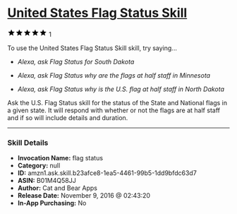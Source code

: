 # [United States Flag Status Skill](http://alexa.amazon.com/#skills/amzn1.ask.skill.b23afce8-1ea5-4461-99b5-1dd9bfdc63d7)
![5 stars](../../images/ic_star_black_18dp_1x.png)![5 stars](../../images/ic_star_black_18dp_1x.png)![5 stars](../../images/ic_star_black_18dp_1x.png)![5 stars](../../images/ic_star_black_18dp_1x.png)![5 stars](../../images/ic_star_black_18dp_1x.png) 1

To use the United States Flag Status Skill skill, try saying...

* *Alexa, ask Flag Status for South Dakota*

* *Alexa, ask Flag Status why are the flags at half staff in Minnesota*

* *Alexa, ask Flag Status why is the U.S. flag at half staff in North Dakota*

Ask the U.S. Flag Status skill for the status of the State and National flags in a given state.  It will respond with whether or not the flags are at half staff and if so will include details and duration.

***

### Skill Details

* **Invocation Name:** flag status
* **Category:** null
* **ID:** amzn1.ask.skill.b23afce8-1ea5-4461-99b5-1dd9bfdc63d7
* **ASIN:** B01M4Q58JJ
* **Author:** Cat and Bear Apps
* **Release Date:** November 9, 2016 @ 02:43:20
* **In-App Purchasing:** No
